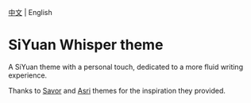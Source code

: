 [中文](https://github.com/TCOTC/Whisper/blob/main/README_zh_CN.md) | English

# SiYuan Whisper theme

A SiYuan theme with a personal touch, dedicated to a more fluid writing experience.

Thanks to [Savor](https://github.com/royc01/notion-theme) and [Asri](https://github.com/mustakshif/Asri) themes for the inspiration they provided.